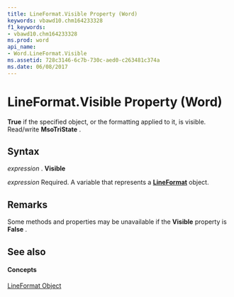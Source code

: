 ```yaml
---
title: LineFormat.Visible Property (Word)
keywords: vbawd10.chm164233328
f1_keywords:
- vbawd10.chm164233328
ms.prod: word
api_name:
- Word.LineFormat.Visible
ms.assetid: 728c3146-6c7b-730c-aed0-c263481c374a
ms.date: 06/08/2017
---
```



# LineFormat.Visible Property (Word)

 **True** if the specified object, or the formatting applied to it, is visible. Read/write **MsoTriState** .


## Syntax

 _expression_ . **Visible**

 _expression_ Required. A variable that represents a **[LineFormat](Word.LineFormat.md)** object.


## Remarks

Some methods and properties may be unavailable if the  **Visible** property is **False** .


## See also


#### Concepts


[LineFormat Object](Word.LineFormat.md)

